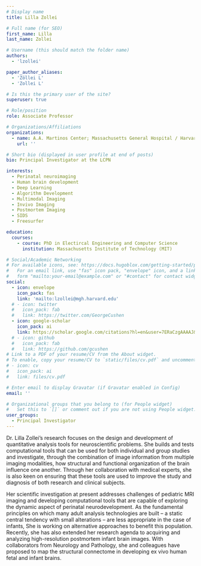 ```yaml
---
# Display name
title: Lilla Zollei

# Full name (for SEO)
first_name: Lilla
last_name: Zollei

# Username (this should match the folder name)
authors:
  - 'lzollei'

paper_author_aliases:
  - 'Zöllei L'
  - 'Zollei L' 

# Is this the primary user of the site?
superuser: true

# Role/position
role: Associate Professor

# Organizations/Affiliations
organizations:
  - name: A.A. Martinos Center; Massachusetts General Hospital / Harvard Medical School
    url: ''

# Short bio (displayed in user profile at end of posts)
bio: Principal Investigator at the LCPN

interests:
  - Perinatal neuroimaging
  - Human brain development 
  - Deep Learning
  - Algorithm Development
  - Multimodal Imaging
  - Invivo Imaging
  - Postmortem Imaging
  - SIDS
  - Freesurfer

education:
  courses:
    - course: PhD in Electircal Engineering and Computer Science
      institution: Massachusetts Institute of Technology (MIT)

# Social/Academic Networking
# For available icons, see: https://docs.hugoblox.com/getting-started/page-builder/#icons
#   For an email link, use "fas" icon pack, "envelope" icon, and a link in the
#   form "mailto:your-email@example.com" or "#contact" for contact widget.
social:
  - icon: envelope
    icon_pack: fas
    link: 'mailto:lzollei@mgh.harvard.edu'
  # - icon: twitter
  #   icon_pack: fab
  #   link: https://twitter.com/GeorgeCushen
  - icon: google-scholar
    icon_pack: ai
    link: https://scholar.google.com/citations?hl=en&user=7ERaCzgAAAAJ&view_op=list_works&sortby=pubdate
  # - icon: github
  #   icon_pack: fab
  #   link: https://github.com/gcushen
# Link to a PDF of your resume/CV from the About widget.
# To enable, copy your resume/CV to `static/files/cv.pdf` and uncomment the lines below.
# - icon: cv
#   icon_pack: ai
#   link: files/cv.pdf

# Enter email to display Gravatar (if Gravatar enabled in Config)
email: ''

# Organizational groups that you belong to (for People widget)
#   Set this to `[]` or comment out if you are not using People widget.
user_groups:
  - Principal Investigator
---
```


Dr. Lilla Zollei’s research focuses on the design and development of quantitative analysis tools for neuroscientific problems. She builds and tests computational tools that can be used for both individual and group studies and investigate, through the combination of image information from multiple imaging modalities, how structural and functional organization of the brain influence one another. Through her collaboration with medical experts, she is also keen on ensuring that these tools are used to improve the study and diagnosis of both research and clinical subjects.

Her scientific investigation at present addresses challenges of pediatric MRI imaging and developing computational tools that are capable of exploring the dynamic aspect of perinatal neurodevelopment. As the fundamental principles on which many adult analysis technologies are built – a static central tendency with small alterations – are less appropriate in the case of infants, She is working on alternative approaches to benefit this population. Recently, she has also extended her research agenda to acquiring and analyzing high-resolution postmortem infant brain images. With collaborators from Neurology and Pathology, she and colleagues have proposed to map the structural connectome in developing ex vivo human fetal and infant brains.
